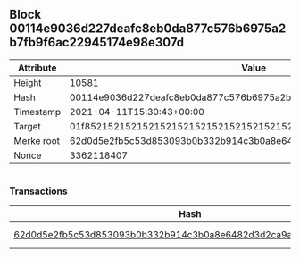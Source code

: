 ## Block 00114e9036d227deafc8eb0da877c576b6975a2b7fb9f6ac22945174e98e307d

Attribute | Value
--- | ---
Height | 10581
Hash | 00114e9036d227deafc8eb0da877c576b6975a2b7fb9f6ac22945174e98e307d
Timestamp | 2021-04-11T15:30:43+00:00
Target | 01f8521521521521521521521521521521521521521521521521521521521521
Merke root | 62d0d5e2fb5c53d853093b0b332b914c3b0a8e6482d3d2ca9a6fafe793485275
Nonce | 3362118407

```

```

### Transactions

Hash | Amount
--- | ---
[62d0d5e2fb5c53d853093b0b332b914c3b0a8e6482d3d2ca9a6fafe793485275](62d0d5e2fb5c53d853093b0b332b914c3b0a8e6482d3d2ca9a6fafe793485275.md) | 10.00000000 SKEPTI 
